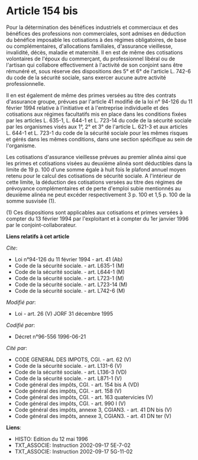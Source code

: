 # Article 154 bis

Pour la détermination des bénéfices industriels et commerciaux et des bénéfices des professions non commerciales, sont
admises en déduction du bénéfice imposable les cotisations à des régimes obligatoires, de base ou complémentaires,
d'allocations familiales, d'assurance vieillesse, invalidité, décès, maladie et maternité. Il en est de même des cotisations
volontaires de l'époux du commerçant, du professionnel libéral ou de l'artisan qui collabore effectivement à l'activité de
son conjoint sans être rémunéré et, sous réserve des dispositions des 5° et 6° de l'article L. 742-6 du code de la sécurité
sociale, sans exercer aucune autre activité professionnelle.

Il en est également de même des primes versées au titre des contrats d'assurance groupe, prévues par l'article 41 modifié de
la loi n° 94-126 du 11 février 1994 relative à l'initiative et à l'entreprise individuelle et des cotisations aux régimes
facultatifs mis en place dans les conditions fixées par les articles L. 635-1, L. 644-1 et L. 723-14 du code de la sécurité
sociale par les organismes visés aux 1°, 2° et 3° de l'article L. 621-3 et aux articles L. 644-1 et L. 723-1 du code de la
sécurité sociale pour les mêmes risques et gérés dans les mêmes conditions, dans une section spécifique au sein de
l'organisme.

Les cotisations d'assurance vieillesse prévues au premier alinéa ainsi que les primes et cotisations visées au deuxième
alinéa sont déductibles dans la limite de 19 p. 100 d'une somme égale à huit fois le plafond annuel moyen retenu pour le
calcul des cotisations de sécurité sociale. A l'intérieur de cette limite, la déduction des cotisations versées au titre des
régimes de prévoyance complémentaires et de perte d'emploi subie mentionnés au deuxième alinéa ne peut excéder respectivement
3 p. 100 et 1,5 p. 100 de la somme susvisée (1).

(1) Ces dispositions sont applicables aux cotisations et primes versées à compter du 13 février 1994 par l'exploitant et à
compter du 1er janvier 1996 par le conjoint-collaborateur.

**Liens relatifs à cet article**

_Cite_:

  - Loi n°94-126 du 11 février 1994 - art. 41 (Ab)
  - Code de la sécurité sociale. - art. L635-1 (M)
  - Code de la sécurité sociale. - art. L644-1 (M)
  - Code de la sécurité sociale. - art. L723-1 (M)
  - Code de la sécurité sociale. - art. L723-14 (M)
  - Code de la sécurité sociale. - art. L742-6 (M)

_Modifié par_:

  - Loi - art. 26 (V) JORF 31 décembre 1995

_Codifié par_:

  - Décret n°96-556 1996-06-21

_Cité par_:

  - CODE GENERAL DES IMPOTS, CGI. - art. 62 (V)
  - Code de la sécurité sociale. - art. L131-6 (V)
  - Code de la sécurité sociale. - art. L136-3 (VD)
  - Code de la sécurité sociale. - art. L871-1 (V)
  - Code général des impôts, CGI. - art. 154 bis A (VD)
  - Code général des impôts, CGI. - art. 158 (V)
  - Code général des impôts, CGI. - art. 163 quatervicies (V)
  - Code général des impôts, CGI. - art. 990 I (V)
  - Code général des impôts, annexe 3, CGIAN3. - art. 41 DN bis (V)
  - Code général des impôts, annexe 3, CGIAN3. - art. 41 DN ter (V)

**Liens**:

  - HISTO: Edition du 12 mai 1996
  - TXT_ASSOCIE: Instruction 2002-09-17 5E-7-02
  - TXT_ASSOCIE: Instruction 2002-09-17 5G-11-02
